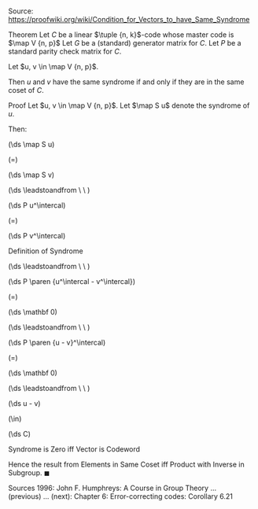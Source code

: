 # 

Source: https://proofwiki.org/wiki/Condition_for_Vectors_to_have_Same_Syndrome

Theorem
Let $C$ be a linear $\tuple {n, k}$-code whose master code is $\map V {n, p}$
Let $G$ be a (standard) generator matrix for $C$.
Let $P$ be a standard parity check matrix for $C$.

Let $u, v \in \map V {n, p}$.

Then $u$ and $v$ have the same syndrome if and only if they are in the same coset of $C$.


Proof
Let $u, v \in \map V {n, p}$.
Let $\map S u$ denote the syndrome of $u$.

Then:














\(\ds \map S u\)

\(=\)







\(\ds \map S v\)














\(\ds \leadstoandfrom \ \ \)





\(\ds P u^\intercal\)

\(=\)







\(\ds P v^\intercal\)





Definition of Syndrome








\(\ds \leadstoandfrom \ \ \)





\(\ds P \paren {u^\intercal - v^\intercal}\)

\(=\)







\(\ds \mathbf 0\)














\(\ds \leadstoandfrom \ \ \)





\(\ds P \paren {u - v}^\intercal\)

\(=\)







\(\ds \mathbf 0\)














\(\ds \leadstoandfrom \ \ \)





\(\ds u - v\)

\(\in\)







\(\ds C\)





Syndrome is Zero iff Vector is Codeword



Hence the result from Elements in Same Coset iff Product with Inverse in Subgroup.
$\blacksquare$


Sources
1996: John F. Humphreys: A Course in Group Theory ... (previous) ... (next): Chapter $6$: Error-correcting codes: Corollary $6.21$




